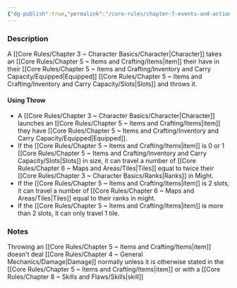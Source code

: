 ```yaml
---
{"dg-publish":true,"permalink":"/core-rules/chapter-7-events-and-actions/basic-actions/throw/"}
---
```


### Description
A [[Core Rules/Chapter 3 ~ Character Basics/Character\|Character]] takes an [[Core Rules/Chapter 5 ~ Items and Crafting/Items\|item]] their have in their [[Core Rules/Chapter 5 ~ Items and Crafting/Inventory and Carry Capacity/Equipped\|Equipped]] [[Core Rules/Chapter 5 ~ Items and Crafting/Inventory and Carry Capacity/Slots\|Slots]] and throws it.

#### Using Throw
- A [[Core Rules/Chapter 3 ~ Character Basics/Character\|Character]] launches an [[Core Rules/Chapter 5 ~ Items and Crafting/Items\|item]] they have [[Core Rules/Chapter 5 ~ Items and Crafting/Inventory and Carry Capacity/Equipped\|Equipped]].
- If the [[Core Rules/Chapter 5 ~ Items and Crafting/Items\|item]] is 0 or 1 [[Core Rules/Chapter 5 ~ Items and Crafting/Inventory and Carry Capacity/Slots\|Slots]] in size, it can travel a number of [[Core Rules/Chapter 6 ~ Maps and Areas/Tiles\|Tiles]] equal to twice their [[Core Rules/Chapter 3 ~ Character Basics/Ranks\|Ranks]] in Might.
- If the [[Core Rules/Chapter 5 ~ Items and Crafting/Items\|item]] is 2 slots, it can travel a number of [[Core Rules/Chapter 6 ~ Maps and Areas/Tiles\|Tiles]] equal to their ranks in might.
- If the [[Core Rules/Chapter 5 ~ Items and Crafting/Items\|item]] is more than 2 slots, it can only travel 1 tile.

### Notes
Throwing an [[Core Rules/Chapter 5 ~ Items and Crafting/Items\|item]] doesn't deal [[Core Rules/Chapter 4 ~ General Mechanics/Damage\|Damage]] normally unless it is otherwise stated in the [[Core Rules/Chapter 5 ~ Items and Crafting/Items\|item]] or with a [[Core Rules/Chapter 8 ~ Skills and Flaws/Skills\|skill]]